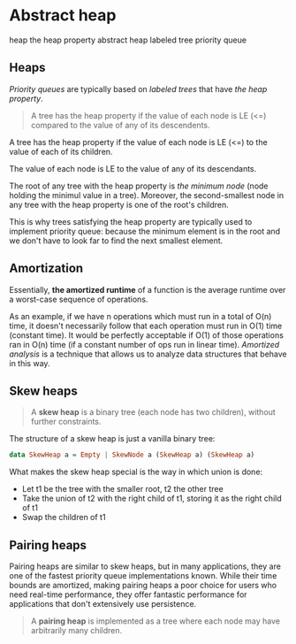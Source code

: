 # Abstract heap

heap
the heap property
abstract heap
labeled tree
priority queue



## Heaps

*Priority queues* are typically based on *labeled trees* that have *the heap property*.

> A tree has the heap property if the value of each node is LE (<=) compared to the value of any of its descendents.

A tree has the heap property if the value of each node is LE (<=) to the value of each of its children.

The value of each node is LE to the value of any of its descendants.


The root of any tree with the heap property is *the minimum node* (node holding the minimul value in a tree). Moreover, the second-smallest node in any tree with the heap property is one of the root's children.

This is why trees satisfying the heap property are typically used to implement priority queue: because the minimum element is in the root and we don't have to look far to find the next smallest element.

## Amortization

Essentially, **the amortized runtime** of a function is the average runtime over a worst-case sequence of operations.

As an example, if we have n operations which must run in a total of O(n) time, it doesn't necessarily follow that each operation must run in O(1) time (constant time). It would be perfectly acceptable if O(1) of those operations ran in O(n) time (if a constant number of ops run in linear time). *Amortized analysis* is a technique that allows us to analyze data structures that behave in this way.

## Skew heaps

> A **skew heap** is a binary tree (each node has two children), without further constraints.

The structure of a skew heap is just a vanilla binary tree:

```hs
data SkewHeap a = Empty | SkewNode a (SkewHeap a) (SkewHeap a)
```

What makes the skew heap special is the way in which union is done:
- Let t1 be the tree with the smaller root, t2 the other tree
- Take the union of t2 with the right child of t1, storing it as the right child of t1
- Swap the children of t1


## Pairing heaps

Pairing heaps are similar to skew heaps, but in many applications, they are one of the fastest priority queue implementations known. While their time bounds are amortized, making pairing heaps a poor choice for users who need real-time performance, they offer fantastic performance for applications that don't extensively use persistence.

> A **pairing heap** is implemented as a tree where each node may have arbitrarily many children.
